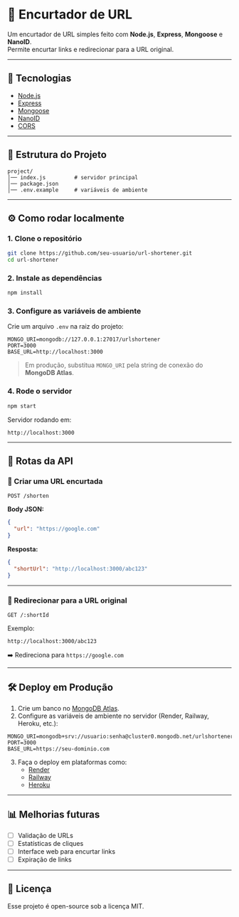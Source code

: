 # 🔗 Encurtador de URL

Um encurtador de URL simples feito com **Node.js**, **Express**, **Mongoose** e **NanoID**.  
Permite encurtar links e redirecionar para a URL original.

---

## 🚀 Tecnologias
- [Node.js](https://nodejs.org/)
- [Express](https://expressjs.com/)
- [Mongoose](https://mongoosejs.com/)
- [NanoID](https://github.com/ai/nanoid)
- [CORS](https://www.npmjs.com/package/cors)

---

## 📂 Estrutura do Projeto

```
project/
│── index.js         # servidor principal
│── package.json
│── .env.example     # variáveis de ambiente
```

---

## ⚙️ Como rodar localmente

### 1. Clone o repositório
```bash
git clone https://github.com/seu-usuario/url-shortener.git
cd url-shortener
```

### 2. Instale as dependências
```bash
npm install
```

### 3. Configure as variáveis de ambiente
Crie um arquivo `.env` na raiz do projeto:

```env
MONGO_URI=mongodb://127.0.0.1:27017/urlshortener
PORT=3000
BASE_URL=http://localhost:3000
```

> Em produção, substitua `MONGO_URI` pela string de conexão do **MongoDB Atlas**.

### 4. Rode o servidor
```bash
npm start
```

Servidor rodando em:
```
http://localhost:3000
```

---

## 📌 Rotas da API

### 🔹 Criar uma URL encurtada
`POST /shorten`

**Body JSON:**
```json
{
  "url": "https://google.com"
}
```

**Resposta:**
```json
{
  "shortUrl": "http://localhost:3000/abc123"
}
```

---

### 🔹 Redirecionar para a URL original
`GET /:shortId`

Exemplo:
```
http://localhost:3000/abc123
```
➡️ Redireciona para `https://google.com`

---

## 🛠️ Deploy em Produção

1. Crie um banco no [MongoDB Atlas](https://www.mongodb.com/atlas).  
2. Configure as variáveis de ambiente no servidor (Render, Railway, Heroku, etc.):  

```env
MONGO_URI=mongodb+srv://usuario:senha@cluster0.mongodb.net/urlshortener
PORT=3000
BASE_URL=https://seu-dominio.com
```

3. Faça o deploy em plataformas como:
   - [Render](https://render.com/)  
   - [Railway](https://railway.app/)  
   - [Heroku](https://www.heroku.com/)  

---

## 📊 Melhorias futuras
- [ ] Validação de URLs  
- [ ] Estatísticas de cliques  
- [ ] Interface web para encurtar links  
- [ ] Expiração de links  

---

## 📝 Licença
Esse projeto é open-source sob a licença MIT.
